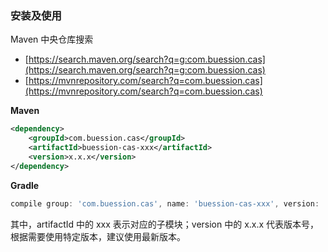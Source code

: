 ### 安装及使用

Maven 中央仓库搜索

- [https://search.maven.org/search?q=g:com.buession.cas](https://search.maven.org/search?q=g:com.buession.cas)
- [https://mvnrepository.com/search?q=com.buession.cas](https://mvnrepository.com/search?q=com.buession.cas)

**Maven**

```xml
<dependency>
    <groupId>com.buession.cas</groupId>
    <artifactId>buession-cas-xxx</artifactId>
    <version>x.x.x</version>
</dependency>
```

**Gradle**

```gradle
compile group: 'com.buession.cas', name: 'buession-cas-xxx', version: 'x.x.x'
```

其中，artifactId 中的 xxx 表示对应的子模块；version 中的 x.x.x 代表版本号，根据需要使用特定版本，建议使用最新版本。